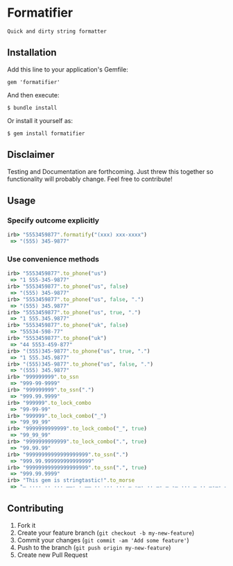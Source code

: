 # Formatifier

	Quick and dirty string formatter

## Installation

Add this line to your application's Gemfile:

    gem 'formatifier'

And then execute:

    $ bundle install

Or install it yourself as:

    $ gem install formatifier

## Disclaimer

Testing and Documentation are forthcoming. Just threw this together so functionality will probably change. Feel free to contribute!

## Usage

### Specify outcome explicitly
```ruby
irb> "5553459877".formatify("(xxx) xxx-xxxx")
 => "(555) 345-9877"
```

### Use convenience methods
```ruby
irb> "5553459877".to_phone("us")
 => "1 555-345-9877"
irb> "5553459877".to_phone("us", false)
 => "(555) 345-9877"
irb> "5553459877".to_phone("us", false, ".")
 => "(555) 345.9877"
irb> "5553459877".to_phone("us", true, ".")
 => "1 555.345.9877"
irb> "5553459877".to_phone("uk", false)
 => "55534-598-77"
irb> "5553459877".to_phone("uk")
 => "44 5553-459-877"
irb> "(555)345-9877".to_phone("us", true, ".")
 => "1 555.345.9877"
irb> "(555)345-9877".to_phone("us", false, ".")
 => "(555) 345.9877"
irb> "999999999".to_ssn
 => "999-99-9999"
irb> "999999999".to_ssn(".")
 => "999.99.9999"
irb> "999999".to_lock_combo
 => "99-99-99"
irb> "999999".to_lock_combo("_")
 => "99_99_99"
irb> "9999999999999".to_lock_combo("_", true)
 => "99_99_99"
irb> "9999999999999".to_lock_combo(".", true)
 => "99.99.99"
irb> "99999999999999999999".to_ssn(".")
 => "999.99.999999999999999"
irb> "99999999999999999999".to_ssn(".", true)
 => "999.99.9999"
irb> "This gem is stringtastic!".to_morse
 => "– ···· ·· ··· ––· · –– ·· ··· ··· – ·–· ·· –· – ·– ··· – ·· –·–· –·–·––"
```

## Contributing

1. Fork it
2. Create your feature branch (`git checkout -b my-new-feature`)
3. Commit your changes (`git commit -am 'Add some feature'`)
4. Push to the branch (`git push origin my-new-feature`)
5. Create new Pull Request